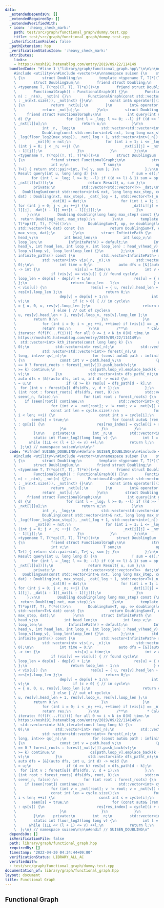 ```yaml
---
data:
  _extendedDependsOn: []
  _extendedRequiredBy: []
  _extendedVerifiedWith:
  - icon: ':heavy_check_mark:'
    path: test/src/graph/functional_graph/dummy.test.cpp
    title: test/src/graph/functional_graph/dummy.test.cpp
  _isVerificationFailed: false
  _pathExtension: hpp
  _verificationStatusIcon: ':heavy_check_mark:'
  attributes:
    links:
    - https://noshi91.hatenablog.com/entry/2019/09/22/114149
  bundledCode: "#line 1 \"library/graph/functional_graph.hpp\"\n\n\n\n#include <cstdint>\n\
    #include <utility>\n#include <vector>\n\nnamespace suisen {\n    struct FunctionalGraph\
    \ {\n        struct Doubling;\n        template <typename T, T(*)(T, T), T(*)()>\n\
    \        struct DoublingSum;\n        friend struct Doubling;\n        template\
    \ <typename T, T(*op)(T, T), T(*e)()>\n        friend struct DoublingSum;\n\n\
    \        FunctionalGraph() : FunctionalGraph(0) {}\n        FunctionalGraph(int\
    \ n) : _n(n), _nxt(n) {}\n        FunctionalGraph(const std::vector<int>& nxt)\
    \ : _n(nxt.size()), _nxt(nxt) {}\n\n        const int& operator[](int u) const\
    \ {\n            return _nxt[u];\n        }\n        int& operator[](int u) {\n\
    \            return _nxt[u];\n        }\n\n        struct Doubling {\n       \
    \     friend struct FunctionalGraph;\n\n            int query(int u, long long\
    \ d) {\n                for (int l = _log; l >= 0; --l) if ((d >> l) & 1) u =\
    \ _nxt[l][u];\n                return u;\n            }\n\n        private:\n\
    \            int _n, _log;\n            std::vector<std::vector<int>> _nxt;\n\n\
    \            Doubling(const std::vector<int>& nxt, long long max_step) : _n(nxt.size()),\
    \ _log(floor_log2(max_step)), _nxt(_log + 1, std::vector<int>(_n)) {\n       \
    \         _nxt[0] = nxt;\n                for (int i = 1; i <= _log; ++i) for\
    \ (int j = 0; j < _n; ++j) {\n                    _nxt[i][j] = _nxt[i - 1][_nxt[i\
    \ - 1][j]];\n                }\n            }\n        };\n\n        template\
    \ <typename T, T(*op)(T, T), T(*e)()>\n        struct DoublingSum : private Doubling\
    \ {\n            friend struct FunctionalGraph;\n\n            struct Result {\n\
    \                int v;\n                T sum;\n                operator std::pair<int,\
    \ T>() { return std::pair<int, T>{ v, sum }; }\n            };\n\n           \
    \ Result query(int u, long long d) {\n                T sum = e();\n         \
    \       for (int l = _log; l >= 0; --l) if ((d >> l) & 1) sum = op(sum, _dat[l][std::exchange(u,\
    \ _nxt[l][u])]);\n                return Result{ u, sum };\n            }\n\n\
    \        private:\n            std::vector<std::vector<T>> _dat;\n\n         \
    \   DoublingSum(const std::vector<int>& nxt, long long max_step, const std::vector<T>&\
    \ dat) : Doubling(nxt, max_step), _dat(_log + 1, std::vector<T>(_n, e())) {\n\
    \                _dat[0] = dat;\n                for (int i = 1; i <= _log; ++i)\
    \ for (int j = 0; j < _n; ++j) {\n                    _dat[i][j] = op(_dat[i -\
    \ 1][j], _dat[i - 1][_nxt[i - 1][j]]);\n                }\n            }\n   \
    \     };\n\n        Doubling doubling(long long max_step) const {\n          \
    \  return Doubling(_nxt, max_step);\n        }\n\n        template <typename T,\
    \ T(*op)(T, T), T(*e)()>\n        DoublingSum<T, op, e> doubling(long long max_step,\
    \ std::vector<T>& dat) const {\n            return DoublingSum<T, op, e>(_nxt,\
    \ max_step, dat);\n        }\n\n        struct InfinitePath {\n            int\
    \ head_v;\n            int head_len;\n            int loop_v;\n            int\
    \ loop_len;\n            InfinitePath() = default;\n            InfinitePath(int\
    \ head_v, int head_len, int loop_v, int loop_len) : head_v(head_v), head_len(head_len),\
    \ loop_v(loop_v), loop_len(loop_len) {}\n        };\n\n        std::vector<InfinitePath>\
    \ infinite_paths() const {\n            std::vector<InfinitePath> res(_n);\n\n\
    \            std::vector<int> vis(_n, _n);\n            std::vector<int> dep(_n,\
    \ 0);\n\n            int time = 0;\n            auto dfs = [&](auto dfs, int u)\
    \ -> int {\n                vis[u] = time;\n                int v = _nxt[u];\n\
    \                if (vis[v] == vis[u]) { // found cycle\n                    int\
    \ loop_len = dep[u] - dep[v] + 1;\n                    res[u] = { u, 0, u, loop_len\
    \ };\n                    return loop_len - 1;\n                } else if (vis[v]\
    \ < vis[u]) {\n                    res[u] = { u, res[v].head_len + 1, res[v].loop_v,\
    \ res[v].loop_len };\n                    return 0;\n                } else {\n\
    \                    dep[v] = dep[u] + 1;\n                    int c = dfs(dfs,\
    \ v);\n                    if (c > 0) { // in cycle\n                        res[u]\
    \ = { u, 0, u, res[v].loop_len };\n                        return c - 1;\n   \
    \                 } else { // out of cycle\n                        res[u] = {\
    \ u, res[v].head_len + 1, res[v].loop_v, res[v].loop_len };\n                \
    \        return 0;\n                    }\n                }\n            };\n\
    \            for (int i = 0; i < _n; ++i, ++time) if (vis[i] == _n) dfs(dfs, i);\n\
    \            return res;\n        }\n\n        /**\n         * Calculates k'th\
    \ iterate: f(f(f(...f(i)))) for all 0 <= i < N in O(N) time.\n         * Reference:\
    \ https://noshi91.hatenablog.com/entry/2019/09/22/114149\n         */\n      \
    \  std::vector<int> kth_iterate(const long long k) {\n            assert(k >=\
    \ 0);\n            std::vector<int> res(_n);\n            std::vector<int> forest_roots;\n\
    \            std::vector<std::vector<int>> forest(_n);\n            std::vector<std::vector<std::pair<long\
    \ long, int>>> qs(_n);\n            for (const auto& path : infinite_paths())\
    \ {\n                const int v = path.head_v;\n                (path.head_len\
    \ == 0 ? forest_roots : forest[_nxt[v]]).push_back(v);\n                if (path.head_len\
    \ >= k) continue;\n                qs[path.loop_v].emplace_back(k - path.head_len,\
    \ v);\n            }\n            std::vector<int> dfs_path(_n);\n           \
    \ auto dfs = [&](auto dfs, int u, int d) -> void {\n                dfs_path[d]\
    \ = u;\n                if (d >= k) res[u] = dfs_path[d - k];\n              \
    \  for (int v : forest[u]) dfs(dfs, v, d + 1);\n            };\n            for\
    \ (int root : forest_roots) dfs(dfs, root, 0);\n            std::vector<int8_t>\
    \ seen(_n, false);\n            for (int root : forest_roots) {\n            \
    \    if (seen[root]) continue;\n                std::vector<int> cycle{ root };\n\
    \                for (int v = _nxt[root]; v != root; v = _nxt[v]) cycle.push_back(v);\n\
    \                const int len = cycle.size();\n                for (int i = 0;\
    \ i < len; ++i) {\n                    const int s = cycle[i];\n             \
    \       seen[s] = true;\n                    for (const auto& [rem, res_index]\
    \ : qs[s]) {\n                        res[res_index] = cycle[(i + rem) % len];\n\
    \                    }\n                }\n            }\n            return res;\n\
    \        }\n\n    private:\n        int _n;\n        std::vector<int> _nxt;\n\n\
    \        static int floor_log2(long long v) {\n            int l = 0;\n      \
    \      while (1LL << (l + 1) <= v) ++l;\n            return l;\n        }\n  \
    \  };\n} // namespace suisen\n\n\n\n"
  code: "#ifndef SUISEN_DOUBLING\n#define SUISEN_DOUBLING\n\n#include <cstdint>\n\
    #include <utility>\n#include <vector>\n\nnamespace suisen {\n    struct FunctionalGraph\
    \ {\n        struct Doubling;\n        template <typename T, T(*)(T, T), T(*)()>\n\
    \        struct DoublingSum;\n        friend struct Doubling;\n        template\
    \ <typename T, T(*op)(T, T), T(*e)()>\n        friend struct DoublingSum;\n\n\
    \        FunctionalGraph() : FunctionalGraph(0) {}\n        FunctionalGraph(int\
    \ n) : _n(n), _nxt(n) {}\n        FunctionalGraph(const std::vector<int>& nxt)\
    \ : _n(nxt.size()), _nxt(nxt) {}\n\n        const int& operator[](int u) const\
    \ {\n            return _nxt[u];\n        }\n        int& operator[](int u) {\n\
    \            return _nxt[u];\n        }\n\n        struct Doubling {\n       \
    \     friend struct FunctionalGraph;\n\n            int query(int u, long long\
    \ d) {\n                for (int l = _log; l >= 0; --l) if ((d >> l) & 1) u =\
    \ _nxt[l][u];\n                return u;\n            }\n\n        private:\n\
    \            int _n, _log;\n            std::vector<std::vector<int>> _nxt;\n\n\
    \            Doubling(const std::vector<int>& nxt, long long max_step) : _n(nxt.size()),\
    \ _log(floor_log2(max_step)), _nxt(_log + 1, std::vector<int>(_n)) {\n       \
    \         _nxt[0] = nxt;\n                for (int i = 1; i <= _log; ++i) for\
    \ (int j = 0; j < _n; ++j) {\n                    _nxt[i][j] = _nxt[i - 1][_nxt[i\
    \ - 1][j]];\n                }\n            }\n        };\n\n        template\
    \ <typename T, T(*op)(T, T), T(*e)()>\n        struct DoublingSum : private Doubling\
    \ {\n            friend struct FunctionalGraph;\n\n            struct Result {\n\
    \                int v;\n                T sum;\n                operator std::pair<int,\
    \ T>() { return std::pair<int, T>{ v, sum }; }\n            };\n\n           \
    \ Result query(int u, long long d) {\n                T sum = e();\n         \
    \       for (int l = _log; l >= 0; --l) if ((d >> l) & 1) sum = op(sum, _dat[l][std::exchange(u,\
    \ _nxt[l][u])]);\n                return Result{ u, sum };\n            }\n\n\
    \        private:\n            std::vector<std::vector<T>> _dat;\n\n         \
    \   DoublingSum(const std::vector<int>& nxt, long long max_step, const std::vector<T>&\
    \ dat) : Doubling(nxt, max_step), _dat(_log + 1, std::vector<T>(_n, e())) {\n\
    \                _dat[0] = dat;\n                for (int i = 1; i <= _log; ++i)\
    \ for (int j = 0; j < _n; ++j) {\n                    _dat[i][j] = op(_dat[i -\
    \ 1][j], _dat[i - 1][_nxt[i - 1][j]]);\n                }\n            }\n   \
    \     };\n\n        Doubling doubling(long long max_step) const {\n          \
    \  return Doubling(_nxt, max_step);\n        }\n\n        template <typename T,\
    \ T(*op)(T, T), T(*e)()>\n        DoublingSum<T, op, e> doubling(long long max_step,\
    \ std::vector<T>& dat) const {\n            return DoublingSum<T, op, e>(_nxt,\
    \ max_step, dat);\n        }\n\n        struct InfinitePath {\n            int\
    \ head_v;\n            int head_len;\n            int loop_v;\n            int\
    \ loop_len;\n            InfinitePath() = default;\n            InfinitePath(int\
    \ head_v, int head_len, int loop_v, int loop_len) : head_v(head_v), head_len(head_len),\
    \ loop_v(loop_v), loop_len(loop_len) {}\n        };\n\n        std::vector<InfinitePath>\
    \ infinite_paths() const {\n            std::vector<InfinitePath> res(_n);\n\n\
    \            std::vector<int> vis(_n, _n);\n            std::vector<int> dep(_n,\
    \ 0);\n\n            int time = 0;\n            auto dfs = [&](auto dfs, int u)\
    \ -> int {\n                vis[u] = time;\n                int v = _nxt[u];\n\
    \                if (vis[v] == vis[u]) { // found cycle\n                    int\
    \ loop_len = dep[u] - dep[v] + 1;\n                    res[u] = { u, 0, u, loop_len\
    \ };\n                    return loop_len - 1;\n                } else if (vis[v]\
    \ < vis[u]) {\n                    res[u] = { u, res[v].head_len + 1, res[v].loop_v,\
    \ res[v].loop_len };\n                    return 0;\n                } else {\n\
    \                    dep[v] = dep[u] + 1;\n                    int c = dfs(dfs,\
    \ v);\n                    if (c > 0) { // in cycle\n                        res[u]\
    \ = { u, 0, u, res[v].loop_len };\n                        return c - 1;\n   \
    \                 } else { // out of cycle\n                        res[u] = {\
    \ u, res[v].head_len + 1, res[v].loop_v, res[v].loop_len };\n                \
    \        return 0;\n                    }\n                }\n            };\n\
    \            for (int i = 0; i < _n; ++i, ++time) if (vis[i] == _n) dfs(dfs, i);\n\
    \            return res;\n        }\n\n        /**\n         * Calculates k'th\
    \ iterate: f(f(f(...f(i)))) for all 0 <= i < N in O(N) time.\n         * Reference:\
    \ https://noshi91.hatenablog.com/entry/2019/09/22/114149\n         */\n      \
    \  std::vector<int> kth_iterate(const long long k) {\n            assert(k >=\
    \ 0);\n            std::vector<int> res(_n);\n            std::vector<int> forest_roots;\n\
    \            std::vector<std::vector<int>> forest(_n);\n            std::vector<std::vector<std::pair<long\
    \ long, int>>> qs(_n);\n            for (const auto& path : infinite_paths())\
    \ {\n                const int v = path.head_v;\n                (path.head_len\
    \ == 0 ? forest_roots : forest[_nxt[v]]).push_back(v);\n                if (path.head_len\
    \ >= k) continue;\n                qs[path.loop_v].emplace_back(k - path.head_len,\
    \ v);\n            }\n            std::vector<int> dfs_path(_n);\n           \
    \ auto dfs = [&](auto dfs, int u, int d) -> void {\n                dfs_path[d]\
    \ = u;\n                if (d >= k) res[u] = dfs_path[d - k];\n              \
    \  for (int v : forest[u]) dfs(dfs, v, d + 1);\n            };\n            for\
    \ (int root : forest_roots) dfs(dfs, root, 0);\n            std::vector<int8_t>\
    \ seen(_n, false);\n            for (int root : forest_roots) {\n            \
    \    if (seen[root]) continue;\n                std::vector<int> cycle{ root };\n\
    \                for (int v = _nxt[root]; v != root; v = _nxt[v]) cycle.push_back(v);\n\
    \                const int len = cycle.size();\n                for (int i = 0;\
    \ i < len; ++i) {\n                    const int s = cycle[i];\n             \
    \       seen[s] = true;\n                    for (const auto& [rem, res_index]\
    \ : qs[s]) {\n                        res[res_index] = cycle[(i + rem) % len];\n\
    \                    }\n                }\n            }\n            return res;\n\
    \        }\n\n    private:\n        int _n;\n        std::vector<int> _nxt;\n\n\
    \        static int floor_log2(long long v) {\n            int l = 0;\n      \
    \      while (1LL << (l + 1) <= v) ++l;\n            return l;\n        }\n  \
    \  };\n} // namespace suisen\n\n\n#endif // SUISEN_DOUBLING\n"
  dependsOn: []
  isVerificationFile: false
  path: library/graph/functional_graph.hpp
  requiredBy: []
  timestamp: '2022-04-30 04:34:44+09:00'
  verificationStatus: LIBRARY_ALL_AC
  verifiedWith:
  - test/src/graph/functional_graph/dummy.test.cpp
documentation_of: library/graph/functional_graph.hpp
layout: document
title: Functional Graph
---
```

## Functional Graph